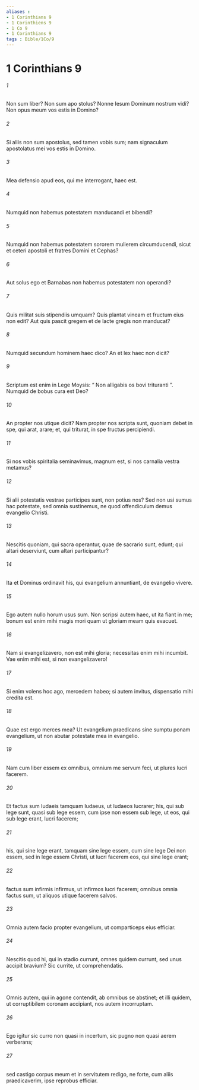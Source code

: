 ```yaml
---
aliases : 
- 1 Corinthians 9
- 1 Corinthiens 9
- 1 Co 9
- 1 Corinthians 9
tags : Bible/1Co/9
---
```


# 1 Corinthians 9

###### 1
Non sum liber? Non sum apo stolus? Nonne Iesum Dominum nostrum vidi? Non opus meum vos estis in Domino? 
###### 2
Si aliis non sum apostolus, sed tamen vobis sum; nam signaculum apostolatus mei vos estis in Domino. 
###### 3
Mea defensio apud eos, qui me interrogant, haec est. 
###### 4
Numquid non habemus potestatem manducandi et bibendi? 
###### 5
Numquid non habemus potestatem sororem mulierem circumducendi, sicut et ceteri apostoli et fratres Domini et Cephas? 
###### 6
Aut solus ego et Barnabas non habemus potestatem non operandi?
###### 7
Quis militat suis stipendiis umquam? Quis plantat vineam et fructum eius non edit? Aut quis pascit gregem et de lacte gregis non manducat? 
###### 8
Numquid secundum hominem haec dico? An et lex haec non dicit? 
###### 9
Scriptum est enim in Lege Moysis: “ Non alligabis os bovi trituranti ”. Numquid de bobus cura est Deo? 
###### 10
An propter nos utique dicit? Nam propter nos scripta sunt, quoniam debet in spe, qui arat, arare; et, qui triturat, in spe fructus percipiendi. 
###### 11
Si nos vobis spiritalia seminavimus, magnum est, si nos carnalia vestra metamus? 
###### 12
Si alii potestatis vestrae participes sunt, non potius nos? Sed non usi sumus hac potestate, sed omnia sustinemus, ne quod offendiculum demus evangelio Christi. 
###### 13
Nescitis quoniam, qui sacra operantur, quae de sacrario sunt, edunt; qui altari deserviunt, cum altari participantur? 
###### 14
Ita et Dominus ordinavit his, qui evangelium annuntiant, de evangelio vivere.
###### 15
Ego autem nullo horum usus sum. Non scripsi autem haec, ut ita fiant in me; bonum est enim mihi magis mori quam ut gloriam meam quis evacuet. 
###### 16
Nam si evangelizavero, non est mihi gloria; necessitas enim mihi incumbit. Vae enim mihi est, si non evangelizavero! 
###### 17
Si enim volens hoc ago, mercedem habeo; si autem invitus, dispensatio mihi credita est. 
###### 18
Quae est ergo merces mea? Ut evangelium praedicans sine sumptu ponam evangelium, ut non abutar potestate mea in evangelio.
###### 19
Nam cum liber essem ex omnibus, omnium me servum feci, ut plures lucri facerem. 
###### 20
Et factus sum Iudaeis tamquam Iudaeus, ut Iudaeos lucrarer; his, qui sub lege sunt, quasi sub lege essem, cum ipse non essem sub lege, ut eos, qui sub lege erant, lucri facerem; 
###### 21
his, qui sine lege erant, tamquam sine lege essem, cum sine lege Dei non essem, sed in lege essem Christi, ut lucri facerem eos, qui sine lege erant; 
###### 22
factus sum infirmis infirmus, ut infirmos lucri facerem; omnibus omnia factus sum, ut aliquos utique facerem salvos. 
###### 23
Omnia autem facio propter evangelium, ut comparticeps eius efficiar.
###### 24
Nescitis quod hi, qui in stadio currunt, omnes quidem currunt, sed unus accipit bravium? Sic currite, ut comprehendatis. 
###### 25
Omnis autem, qui in agone contendit, ab omnibus se abstinet; et illi quidem, ut corruptibilem coronam accipiant, nos autem incorruptam. 
###### 26
Ego igitur sic curro non quasi in incertum, sic pugno non quasi aerem verberans; 
###### 27
sed castigo corpus meum et in servitutem redigo, ne forte, cum aliis praedicaverim, ipse reprobus efficiar.
